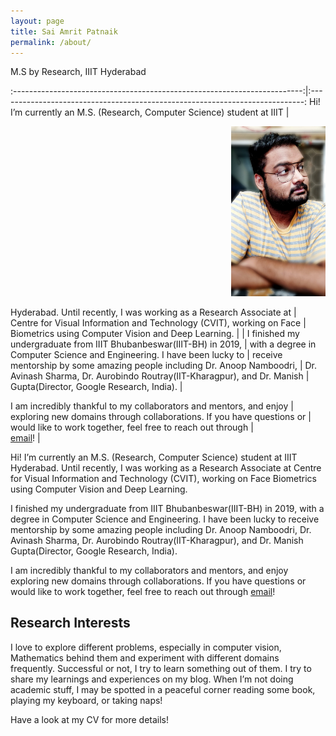 ```yaml
---
layout: page
title: Sai Amrit Patnaik
permalink: /about/
---
```

M.S by Research, IIIT Hyderabad

:------------------------------------------------------------------------:|:----------------------------------------------------------------------------:
Hi! 
I’m currently an M.S. (Research, Computer Science) student at IIIT        | <p align="right" width="50%"> <img width="30%" height="30%" src="https://raw.githubusercontent.com/saiamrit/technical-blog/master/images/prof_pic.jpg">  </p>
Hyderabad. Until recently, I was working as a Research Associate at       |
Centre for Visual Information and Technology (CVIT), working on Face      |
Biometrics using Computer Vision and Deep Learning.                       |
                                                                          |
I finished my undergraduate from IIIT Bhubanbeswar(IIIT-BH) in 2019,      |
with a degree in Computer Science and Engineering. I have been lucky to   |
receive mentorship by some amazing people including Dr. Anoop Namboodri,  |
Dr. Avinash Sharma, Dr. Aurobindo Routray(IIT-Kharagpur), and Dr. Manish  |
Gupta(Director, Google Research, India).                                  |

I am incredibly thankful to my collaborators and mentors, and enjoy       |
exploring new domains through collaborations. If you have questions or    |
would like to work together, feel free to reach out through               |  
[email](mailto:patnaiksaiamrit@gmail.com)!                                |

<!-- <p align="right" width="50%">
    <img width="30%" height="30%" src="https://raw.githubusercontent.com/saiamrit/technical-blog/master/images/prof_pic.jpg"> 
</p> -->
<!-- ![](https://raw.githubusercontent.com/saiamrit/technical-blog/master/images/prof_pic.jpg) -->

Hi! 
I’m currently an M.S. (Research, Computer Science) student at IIIT Hyderabad. Until recently, I was working as a Research Associate at Centre for Visual Information and Technology (CVIT), working on Face Biometrics using Computer Vision and Deep Learning.

I finished my undergraduate from IIIT Bhubanbeswar(IIIT-BH) in 2019, with a degree in Computer Science and Engineering. I have been lucky to receive mentorship by some amazing people including Dr. Anoop Namboodri, Dr. Avinash Sharma, Dr. Aurobindo Routray(IIT-Kharagpur), and Dr. Manish Gupta(Director, Google Research, India).

I am incredibly thankful to my collaborators and mentors, and enjoy exploring new domains through collaborations. If you have questions or would like to work together, feel free to reach out through
[email](mailto:patnaiksaiamrit@gmail.com)!

## __Research Interests__

I love to explore different problems, especially in computer vision, Mathematics behind them and experiment with different domains frequently. Successful or not, I try to learn something out of them. I try to share my learnings and experiences on my blog. When I’m not doing academic stuff, I may be spotted in a peaceful corner reading some book, playing my keyboard, or taking naps!

Have a look at my CV for more details!
